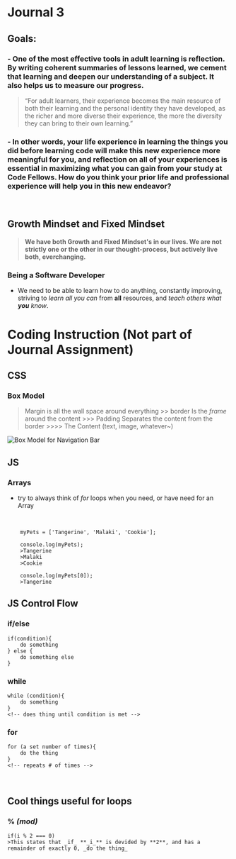 # Journal 3
## Goals:
### - One of the most effective tools in adult learning is reflection. By writing coherent summaries of lessons learned, we cement that learning and deepen our understanding of a subject. It also helps us to measure our progress.

>“For adult learners, their experience becomes the main resource of both their learning and the personal identity they have developed, as the richer and more diverse their experience, the more the diversity they can bring to their own learning.”

### - In other words, your life experience in learning the things you did before learning code will make this new experience more meaningful for you, and reflection on all of your experiences is essential in maximizing what you can gain from your study at Code Fellows. How do you think your prior life and professional experience will help you in this new endeavor?
<br>

## Growth Mindset and Fixed Mindset
> #### We have both Growth and Fixed Mindset's in our lives. We are not strictly one or the other in our thought-process, but actively live both, everchanging.

### Being a Software Developer
- We need to be able to learn how to do anything, constantly improving, striving to *learn all you can* from **all** resources, and *teach others what **you** know*.




# Coding Instruction (Not part of Journal Assignment)
## CSS
### Box Model
>Margin is all the wall space around everything
    >> border Is the _frame_ around the content
    >>> Padding Separates the content from the border
    >>>> The Content (text, image, whatever~)

![Box Model for Navigation Bar](css_inline_block.png)



## JS
### Arrays
- try to always think of _for_ loops when you need, or have need for an Array
<br>

        myPets = ['Tangerine', 'Malaki', 'Cookie'];
        
        console.log(myPets);
        >Tangerine
        >Malaki
        >Cookie

        console.log(myPets[0]);
        >Tangerine
## JS Control Flow

### if/else
    if(condition){
        do something
    } else {
        do something else
    }
### while
    while (condition){
        do something
    }
    <!-- does thing until condition is met -->

### for
    for (a set number of times){
        do the thing
    }
    <!-- repeats # of times -->
<br>

## Cool things useful for loops

### % _(mod)_ 
    if(i % 2 === 0)
    >This states that _if_ **_i_** is devided by **2**, and has a remainder of exactly 0, _do the thing_

### 